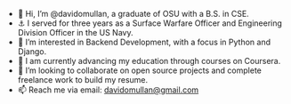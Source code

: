 - 👋 Hi, I’m @davidomullan, a graduate of OSU with a B.S. in CSE.
- ⚓️ I served for three years as a Surface Warfare Officer and Engineering Division Officer in the US Navy.
- 👀 I’m interested in Backend Development, with a focus in Python and Django.
- 🌱 I am currently advancing my education through courses on Coursera.
- 💞️ I’m looking to collaborate on open source projects and complete freelance work to build my resume.
- 📫 Reach me via email: davidomullan@gmail.com

<!---
davidomullan/davidomullan is a ✨ special ✨ repository because its `README.md` (this file) appears on your GitHub profile.
You can click the Preview link to take a look at your changes.
--->
